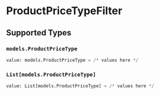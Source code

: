 # ProductPriceTypeFilter


## Supported Types

### `models.ProductPriceType`

```python
value: models.ProductPriceType = /* values here */
```

### `List[models.ProductPriceType]`

```python
value: List[models.ProductPriceType] = /* values here */
```

